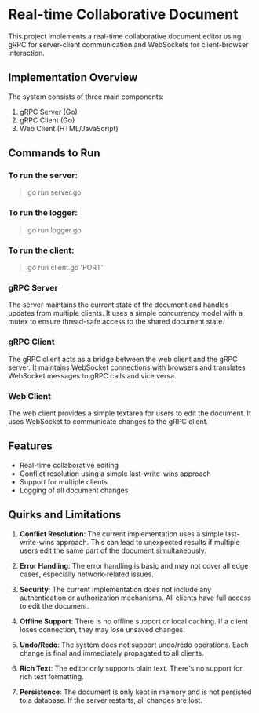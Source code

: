 # Real-time Collaborative Document

This project implements a real-time collaborative document editor using gRPC for server-client communication and WebSockets for client-browser interaction.

## Implementation Overview

The system consists of three main components:

1. gRPC Server (Go)
2. gRPC Client (Go)
3. Web Client (HTML/JavaScript)

## Commands to Run
### To run the server:
> go run server.go

### To run the logger:
> go run logger.go

### To run the client:
> go run client.go 'PORT'

### gRPC Server

The server maintains the current state of the document and handles updates from multiple clients. It uses a simple concurrency model with a mutex to ensure thread-safe access to the shared document state.

### gRPC Client

The gRPC client acts as a bridge between the web client and the gRPC server. It maintains WebSocket connections with browsers and translates WebSocket messages to gRPC calls and vice versa.

### Web Client

The web client provides a simple textarea for users to edit the document. It uses WebSocket to communicate changes to the gRPC client.

## Features

- Real-time collaborative editing
- Conflict resolution using a simple last-write-wins approach
- Support for multiple clients
- Logging of all document changes

## Quirks and Limitations

1. **Conflict Resolution**: The current implementation uses a simple last-write-wins approach. This can lead to unexpected results if multiple users edit the same part of the document simultaneously.

2. **Error Handling**: The error handling is basic and may not cover all edge cases, especially network-related issues.

3. **Security**: The current implementation does not include any authentication or authorization mechanisms. All clients have full access to edit the document.

4. **Offline Support**: There is no offline support or local caching. If a client loses connection, they may lose unsaved changes.

5. **Undo/Redo**: The system does not support undo/redo operations. Each change is final and immediately propagated to all clients.

6. **Rich Text**: The editor only supports plain text. There's no support for rich text formatting.

7. **Persistence**: The document is only kept in memory and is not persisted to a database. If the server restarts, all changes are lost.
